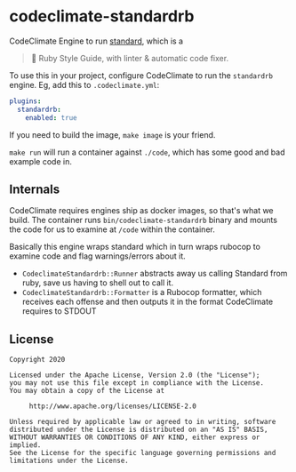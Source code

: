 # codeclimate-standardrb

CodeClimate Engine to run [standard](https://github.com/testdouble/standard), which is a

> 🌟 Ruby Style Guide, with linter & automatic code fixer.

To use this in your project, configure CodeClimate to run the `standardrb` engine. Eg, add this to `.codeclimate.yml`:

```yaml
plugins:
  standardrb:
    enabled: true
```

If you need to build the image, `make image` is your friend.

`make run` will run a container against `./code`, which has some good and bad example code in.

## Internals

CodeClimate requires engines ship as docker images, so that's what we build. The container runs `bin/codeclimate-standardrb` binary and mounts the code for us to examine at `/code` within the container.

Basically this engine wraps standard which in turn wraps rubocop to examine code and flag warnings/errors about it.

* `CodeclimateStandardrb::Runner` abstracts away us calling Standard from ruby, save us having to shell out to call it.
* `CodeclimateStandardrb::Formatter` is a Rubocop formatter, which receives each offense and then outputs it in the format CodeClimate requires to STDOUT

## License

```
Copyright 2020 

Licensed under the Apache License, Version 2.0 (the "License");
you may not use this file except in compliance with the License.
You may obtain a copy of the License at

     http://www.apache.org/licenses/LICENSE-2.0

Unless required by applicable law or agreed to in writing, software
distributed under the License is distributed on an "AS IS" BASIS,
WITHOUT WARRANTIES OR CONDITIONS OF ANY KIND, either express or implied.
See the License for the specific language governing permissions and
limitations under the License.
```
